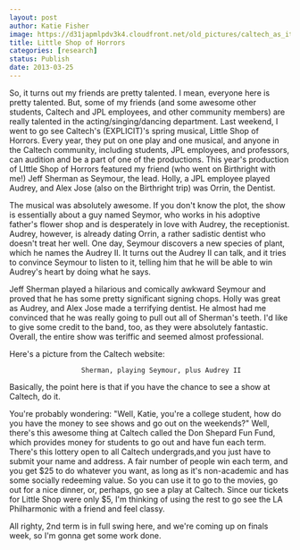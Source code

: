 ```yaml
---
layout: post
author: Katie Fisher
image: https://d31japmlpdv3k4.cloudfront.net/old_pictures/caltech_as_it_happens/6a0105349b8251970b017d422c4923970c.jpg
title: Little Shop of Horrors 
categories: [research]
status: Publish
date: 2013-03-25
---
```



So, it turns out my friends are pretty talented. I mean, everyone 
here is pretty talented. But, some of my friends (and some awesome 
other students, Caltech and JPL employees, and other community members) 
are really talented in the acting/singing/dancing department. Last 
weekend, I went to go see Caltech's (EXPLICIT)'s spring musical, Little 
Shop of Horrors. Every year, they put on one play and one musical, and 
anyone in the Caltech community, including students, JPL employees, and 
professors, can audition and be a part of one of the productions. This 
year's production of LIttle Shop of Horrors featured my friend (who went
 on Birthright with me!) Jeff Sherman as Seymour, the lead. Holly, a JPL 
employee played Audrey, and Alex Jose (also on the Birthright 
trip) was Orrin, the Dentist.

The musical was absolutely 
awesome. If you don't know the plot, the show is essentially about a 
guy named Seymor, who works in his adoptive father's flower shop and is desperately in
 love with Audrey, the receptionist. Audrey, however, is 
already dating Orrin, a rather sadistic dentist who doesn't treat her 
well. One day, Seymour discovers a new species of plant, which he names
 the Audrey II. It turns out the Audrey II can talk, and it tries to 
convince Seymour to listen to it, telling him that he will be able to 
win Audrey's heart by doing what he says. 

 Jeff Sherman 
played a hilarious and comically awkward Seymour and proved that he has 
some pretty significant signing chops. Holly was great as Audrey, 
and Alex Jose made a terrifying dentist. He almost had me convinced 
that he was really going to pull out all of Sherman's teeth. I'd like 
to give some credit to the band, too, as they were absolutely 
fantastic. Overall, the entire show was teriffic and seemed almost 
professional. 

Here's a picture from the Caltech website:

                      Sherman, playing Seymour, plus Audrey II
Basically, the point here is that if you have the chance to see a show at Caltech, do it.

You're
 probably wondering: "Well, Katie, you're a college student, how do you 
have the money to see shows and go out on the weekends?" Well, there's 
this awesome thing at Caltech called the Don Shepard Fun Fund, which 
provides money for students to go out and have fun each term. There's 
this lottery open to all Caltech undergrads,and you just have to submit 
your name and address. A fair number of people win each term, and you 
get $25 to do whatever you want, as long as it's non-academic and has 
some socially redeeming value. So you can use it to go to the movies, 
go out for a nice dinner, or, perhaps, go see a play at Caltech. Since 
our tickets for Little Shop were only $5, I'm thinking of using the rest
 to go see the LA Philharmonic with a friend and feel classy.

All righty, 2nd term is in full swing here, and we're coming up on finals week, so I'm gonna get some work done.

